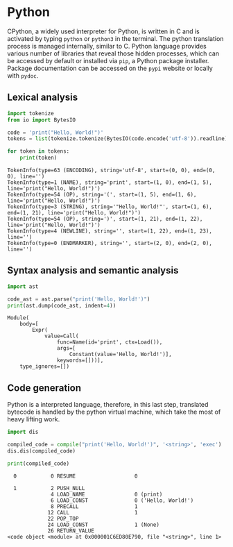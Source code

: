 # Python

CPython, a widely used interpreter for Python, is written in C and is activated by typing `python` or `python3` in the terminal. The python translation process is managed internally, similar to C. Python language provides various number of libraries that reveal those hidden processes, which can be accessed by default or installed via `pip`, a Python package installer. Package documentation can be accessed on the `pypi` website or locally with `pydoc`.

## Lexical analysis

```python
import tokenize
from io import BytesIO

code = 'print("Hello, World!")'
tokens = list(tokenize.tokenize(BytesIO(code.encode('utf-8')).readline))

for token in tokens:
    print(token)
```

```
TokenInfo(type=63 (ENCODING), string='utf-8', start=(0, 0), end=(0, 0), line='')
TokenInfo(type=1 (NAME), string='print', start=(1, 0), end=(1, 5), line='print("Hello, World!")')
TokenInfo(type=54 (OP), string='(', start=(1, 5), end=(1, 6), line='print("Hello, World!")')
TokenInfo(type=3 (STRING), string='"Hello, World!"', start=(1, 6), end=(1, 21), line='print("Hello, World!")')
TokenInfo(type=54 (OP), string=')', start=(1, 21), end=(1, 22), line='print("Hello, World!")')
TokenInfo(type=4 (NEWLINE), string='', start=(1, 22), end=(1, 23), line='')
TokenInfo(type=0 (ENDMARKER), string='', start=(2, 0), end=(2, 0), line='')
```

## Syntax analysis and semantic analysis

```python
import ast

code_ast = ast.parse("print('Hello, World!')")
print(ast.dump(code_ast, indent=4))
```

```
Module(
    body=[
        Expr(
            value=Call(
                func=Name(id='print', ctx=Load()),
                args=[
                    Constant(value='Hello, World!')],
                keywords=[]))],
    type_ignores=[])
```

## Code generation

Python is a interpreted language, therefore, in this last step, translated bytecode is handled by the python virtual machine, which take the most of heavy lifting work.

```python
import dis

compiled_code = compile("print('Hello, World!')", '<string>', 'exec')
dis.dis(compiled_code)

print(compiled_code)
```

```
  0           0 RESUME                   0

  1           2 PUSH_NULL
              4 LOAD_NAME                0 (print)
              6 LOAD_CONST               0 ('Hello, World!')
              8 PRECALL                  1
             12 CALL                     1
             22 POP_TOP
             24 LOAD_CONST               1 (None)
             26 RETURN_VALUE
<code object <module> at 0x000001C6ED80E790, file "<string>", line 1>
```
